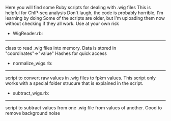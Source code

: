 Here you will find some Ruby scripts for dealing with .wig files
This is helpful for ChIP-seq analysis
Don't laugh, the code is probably horrible, I'm learning by doing
Some of the scripts are older, but I'm uploading them now without checking if they all work.
Use at your own risk

- WigReader.rb: 
------------
class to read .wig files into memory. Data is stored in "coordinates"=>"value" Hashes for quick access

- normalize_wigs.rb:
-------------
script to convert raw values in .wig files to fpkm values. This script only works with a special folder strucure that is explained in the script.

- subtract_wigs.rb:
------------
script to subtract values from one .wig file from values of another. Good to remove background noise
